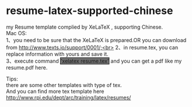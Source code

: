 # resume-latex-supported-chinese
my Resume template complied by XeLaTeX , supporting Chinese.<br>
Mac OS:<br>
1、you need to be sure that the XeLaTeX is prepared.OR you can download from http://www.texts.io/support/0001/;<br>
2、in resume.tex, you can replace information with yours and save it.<br>
3、execute command <span style="border:1px solid #000000;background:#6f6f6f">'xelatex resume.tex'</span> and you can get a pdf like my resume.pdf here.<br>

Tips:<br>
there are some other templates with type of tex.<br>
And you can find more tex template here http://www.rpi.edu/dept/arc/training/latex/resumes/
